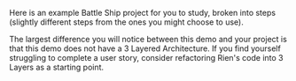 Here is an example Battle Ship project for you to study, broken into steps (slightly different steps from the ones you might choose to use).  

The largest difference you will notice between this demo and your project is that this demo does not have a 3 Layered Architecture.  If you find yourself struggling to complete a user story, consider refactoring Rien's code into 3 Layers as a starting point.

